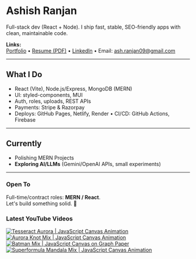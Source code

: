 # Ashish Ranjan

Full-stack dev (React + Node). I ship fast, stable, SEO-friendly apps with clean, maintainable code.

**Links:**  
[Portfolio](https://www.ashishranjan.net) • 
[Resume (PDF)](https://github.com/a2rp/resume/releases/latest/download/Ashish_Ranjan_Resume.pdf) • 
[LinkedIn](https://www.linkedin.com/in/aashishranjan/) • 
Email: ash.ranjan09@gmail.com

---

## What I Do
- React (Vite), Node.js/Express, MongoDB (MERN)
- UI: styled-components, MUI
- Auth, roles, uploads, REST APIs
- Payments: Stripe & Razorpay
- Deploys: GitHub Pages, Netlify, Render • CI/CD: GitHub Actions, Firebase

---

## Currently
- Polishing MERN Projects
- **Exploring AI/LLMs** (Gemini/OpenAI APIs, small experiments)

---

### Open To
Full-time/contract roles: **MERN / React**.  
Let's build something solid. 🚀

### Latest YouTube Videos
<p align="left">

<!-- BEGIN YOUTUBE-CARDS -->
[![Tesseract Aurora | JavaScript Canvas Animation](https://ytcards.demolab.com/?id=9n-RC0-5oXs&title=Tesseract+Aurora+%7C+JavaScript+Canvas+Animation&lang=en&timestamp=1762021897&background_color=%230d1117&title_color=%23ffffff&stats_color=%23b3b3b3&max_title_lines=2&width=360&border_radius=10 "Tesseract Aurora | JavaScript Canvas Animation")](https://www.youtube.com/shorts/9n-RC0-5oXs)
[![Aurora Knot Mix | JavaScript Canvas Animation](https://ytcards.demolab.com/?id=GOZqkk2kIHw&title=Aurora+Knot+Mix+%7C+JavaScript+Canvas+Animation&lang=en&timestamp=1762020211&background_color=%230d1117&title_color=%23ffffff&stats_color=%23b3b3b3&max_title_lines=2&width=360&border_radius=10 "Aurora Knot Mix | JavaScript Canvas Animation")](https://www.youtube.com/shorts/GOZqkk2kIHw)
[![Batman Mix | JavaScript Canvas on Graph Paper](https://ytcards.demolab.com/?id=EO2uO5fOjbg&title=Batman+Mix+%7C+JavaScript+Canvas+on+Graph+Paper&lang=en&timestamp=1762017338&background_color=%230d1117&title_color=%23ffffff&stats_color=%23b3b3b3&max_title_lines=2&width=360&border_radius=10 "Batman Mix | JavaScript Canvas on Graph Paper")](https://www.youtube.com/shorts/EO2uO5fOjbg)
[![Superformula Mandala Mix | JavaScript Canvas Animation](https://ytcards.demolab.com/?id=bAsTGcQdgE4&title=Superformula+Mandala+Mix+%7C+JavaScript+Canvas+Animation&lang=en&timestamp=1762013047&background_color=%230d1117&title_color=%23ffffff&stats_color=%23b3b3b3&max_title_lines=2&width=360&border_radius=10 "Superformula Mandala Mix | JavaScript Canvas Animation")](https://www.youtube.com/shorts/bAsTGcQdgE4)
<!-- END YOUTUBE-CARDS -->

</p>

